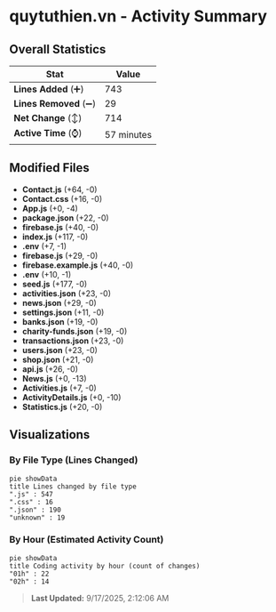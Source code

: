 # quytuthien.vn - Activity Summary 

## Overall Statistics

| Stat                   | Value                                                             |
| ---------------------- | ----------------------------------------------------------------- |
| **Lines Added** (➕)   | 743                                          |
| **Lines Removed** (➖) | 29                                        |
| **Net Change** (↕)    | 714                |
| **Active Time** (⌚)   | 57 minutes |


## Modified Files
- **Contact.js** (+64, -0)
- **Contact.css** (+16, -0)
- **App.js** (+0, -4)
- **package.json** (+22, -0)
- **firebase.js** (+40, -0)
- **index.js** (+117, -0)
- **.env** (+7, -1)
- **firebase.js** (+29, -0)
- **firebase.example.js** (+40, -0)
- **.env** (+10, -1)
- **seed.js** (+177, -0)
- **activities.json** (+23, -0)
- **news.json** (+29, -0)
- **settings.json** (+11, -0)
- **banks.json** (+19, -0)
- **charity-funds.json** (+19, -0)
- **transactions.json** (+23, -0)
- **users.json** (+23, -0)
- **shop.json** (+21, -0)
- **api.js** (+26, -0)
- **News.js** (+0, -13)
- **Activities.js** (+7, -0)
- **ActivityDetails.js** (+0, -10)
- **Statistics.js** (+20, -0)

## Visualizations

### By File Type (Lines Changed)

```mermaid
pie showData
title Lines changed by file type
".js" : 547
".css" : 16
".json" : 190
"unknown" : 19
```

### By Hour (Estimated Activity Count)

```mermaid
pie showData
title Coding activity by hour (count of changes)
"01h" : 22
"02h" : 14
```


> **Last Updated:** 9/17/2025, 2:12:06 AM